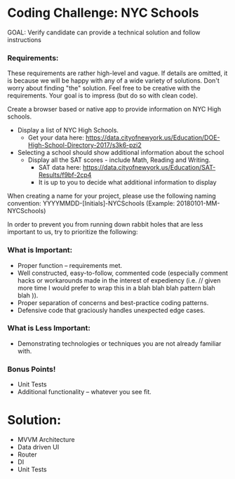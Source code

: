 # Coding Challenge: NYC Schools

GOAL: Verify candidate can provide a technical solution and follow instructions

### Requirements:

These requirements are rather high-level and vague. If details are omitted, it is because we will be happy with any of a wide variety of solutions. Don't worry about finding "the" solution. Feel free to be creative with the requirements. Your goal is to impress (but do so with clean code).

Create a browser based or native app to provide information on NYC High schools.

- Display a list of NYC High Schools. 
  * Get your data here: https://data.cityofnewyork.us/Education/DOE-High-School-Directory-2017/s3k6-pzi2
- Selecting a school should show additional information about the school 
  * Display all the SAT scores - include Math, Reading and Writing. 
    - SAT data here: https://data.cityofnewyork.us/Education/SAT-Results/f9bf-2cp4
    - It is up to you to decide what additional information to display

When creating a name for your project, please use the following naming convention: YYYYMMDD-[Initials]-NYCSchools (Example: 20180101-MM-NYCSchools)

In order to prevent you from running down rabbit holes that are less important to us, try to prioritize the following:

### What is Important:

- Proper function – requirements met.
- Well constructed, easy-to-follow, commented code (especially comment hacks or workarounds made in the interest of expediency (i.e. // given more time I would  prefer to wrap this in a blah blah blah pattern blah blah )).
- Proper separation of concerns and best-practice coding patterns.
- Defensive code that graciously handles unexpected edge cases.

### What is Less Important:

- Demonstrating technologies or techniques you are not already familiar with.

### Bonus Points!

- Unit Tests
- Additional functionality – whatever you see fit.

# Solution:

- MVVM Architecture
- Data driven UI
- Router
- DI
- Unit Tests
